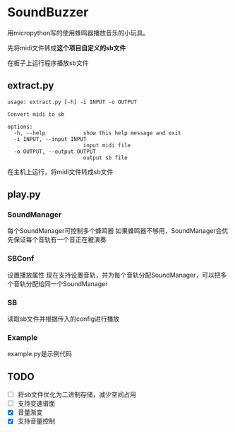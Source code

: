 # SoundBuzzer

用micropython写的使用蜂鸣器播放音乐的小玩具。

先将midi文件转成**这个项目自定义的sb文件**

在板子上运行程序播放sb文件

## extract.py

```
usage: extract.py [-h] -i INPUT -o OUTPUT

Convert midi to sb

options:
  -h, --help            show this help message and exit
  -i INPUT, --input INPUT
                        input midi file
  -o OUTPUT, --output OUTPUT
                        output sb file
```

在主机上运行，将midi文件转成sb文件

## play.py

### SoundManager

每个SoundManager可控制多个蜂鸣器
如果蜂鸣器不够用，SoundManager会优先保证每个音轨有一个音正在被演奏

### SBConf

设置播放属性
现在支持设置音轨，并为每个音轨分配SoundManager，可以把多个音轨分配给同一个SoundManager

### SB

读取sb文件并根据传入的config进行播放

### Example

example.py是示例代码

## TODO

- [ ] 将sb文件优化为二进制存储，减少空间占用
- [ ] 支持变速谱面
- [x] 音量渐变
- [x] 支持音量控制